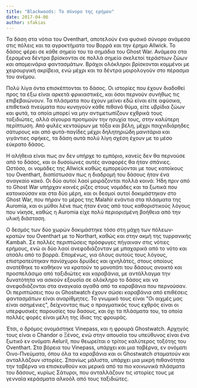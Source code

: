 ```yaml
---
title: "Blackwoods: To σύνορο της ερήμου"
date: 2017-04-06
author: sfakias
---
```


Τα δάση στα νότια του Oventhart, αποτελούν ένα φυσικό σύνορο ανάμεσα στις
πόλεις και τα αγροκτήματα του Βορρά και την έρημο Allwick. Το δάσος φέρει σε
κάθε σημείο του τα σημάδια του Ghost War. Ανάμεσα στα ξεραμένα δέντρα
βρίσκονται σε πολλά σημεία σκελετοί τεράστιων ζώων και απομεινάρια
φαντασμάτων. Βράχοι ολόκληροι βρίσκονται κομμένοι με χειρουργική ακρίβεια, ενώ
μέχρι και τα δέντρα μοιρολογούν στο πέρασμα του ανέμου.

Πολύ λίγα όντα επισκέπτονται το δάσος. Οι ιστορίες που έχουν διαδοθεί προς τα
έξω είναι αρκετά φρικιαστικές, και όσοι περνούν συνήθως τις επιβεβαιώνουν. Τα
πλάσματα που έχουν μείνει εδώ είναι είτε αφύσικα, επιθετικά πνεύματα που
κυνηγούν κάθε πιθανό θύμα, είτε υβρίδια ζώων και φυτά, τα οποία μπορεί να μην
αντιμετωπίζουν εχθρικά τους ταξιδιώτες, αλλά σίγουρα προτιμούν την ησυχία
τους, στην καλύτερη περίπτωση. Από φυλές κενταύρων με τόξα και βέλη, μέχρι
παιχνιδιάρηδες σάτυρους και από φυτά-παγίδες μέχρι  δηλητηριώδη μανιτάρια και
γιγάντιες σφήκες, τα δάση αυτά πολύ λίγη σχέση έχουν με το μέσο εύκρατο δάσος.

Η αλήθεια είναι πως αν δεν υπήρχε το εμπόριο, κανείς δεν θα περνούσε από το
δάσος, και οι δυσοίωνες αυτές αναφορές θα ήταν σπάνιες. Ωστόσο, οι νομάδες της
Allwick καθώς εμπορεύονται με τους κατοίκους του Oventhart, διαπίστωσαν πως η
διαδρομή του δάσους ήταν ένα αναγκαίο κακό. Οι δύο αυτοί λαοί μοιράζονται
πολλά κοινά: Ήδη πριν από το Ghost War υπήρχαν κοινές ρίζες στους νομάδες και
τα ξωτικά που κατοικούσαν και στα δύο μέρη, και οι δεσμοί αυτοί δοκιμάστηκαν
στο Ghost War, που πήραν το μέρος της Malahir ενάντια στα πλάσματα της
Αuromia, και οι μύθοι λένε πως ήταν ένας από τους καθοριστικούς λόγους που
νίκησε, καθώς η Auromia είχε πολύ περιορισμένη βοήθεια από την υλική διάσταση.

Ο δεσμός των δύο χωρών δοκιμάστηκε τόσο στη μάχη των πόλεων-κρατών του
Oventhart με το Northart, καθώς και στην ακμή της τυρρανικής Kambah. Σε πολλές
περιπτώσεις πρόσφυγες πήγαιναν στις νότιες ερήμους, ενώ οι δύο λαοί
ανεφοδιάζονταν με μπαχαρικά από το νότο και ατσάλι από το βορρά. Επομένως, για
όλους αυτούς τους λόγους, επιστρατεύτηκαν πανίσχυροι δρυίδες και ιχνηλάτες,
στους οποίους ανατέθηκε το καθήκον να κρατούν το μονοπάτι του δάσους ανοικτό
και προσπελάσιμο από ταξιδιώτες και καραβάνια, με αντάλλαγμα την δυνατότητα να
ασκούν εξουσία σε ολόκληρο το δάσος και να ανεφοδιάζονται στα αναγκαία αγαθά
από τα καραβάνια που περνούσαν. Οι περιπτώσεις που οι Ghostwatch έχουν σώσει
καραβάνια από επιθέσεις φαντασμάτων είναι αναρίθμητες. Το γνωμικό τους είναι
"Οι αιχμές μας είναι ασημένιες", δείχνοντας πως ο πραγματικός τους εχθρός
είναι οι υπερφυσικές παρουσίες του δασους, και όχι τα πλάσματα του, τα οποία
πολλές φορές είναι μέλη της ίδιας της φρουράς.

Έτσι, ο δρόμος ονομάστηκε Vinepass, και η φρουρά Ghostwatch. Αρχηγός τους
είναι ο Chandor ο Ξένος, ενώ στην απουσία του υπεύθυνος είναι ένα ξωτικό εν
ονόματι Aeluril, που θεωρείται ο τρίτος καλύτερος τοξότης του Oventhart. Στα
βόρεια του Vinepass, υπάρχει και μια ταβέρνα, εν ονόματι Οινο-Πνεύματα, όπου
όλα τα καραβάνια και οι Ghostwatch σταματούν και ανταλλάζουν ιστορίες. Σπανίως
μάλιστα, υπάρχει μια μικρή πιθανότητα την ταβέρνα να επισκευθούν και μερικά
από τα πιο κοινωνικά πλάσματα του δάσους, κυρίως Σάτυροι, που ανταλλάζουν τις
ιστορίες τους με γενναία κεράσματα αλκοόλ από τους ταξιδιώτες.

